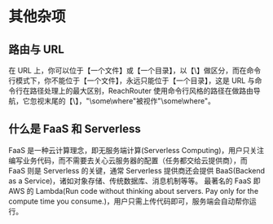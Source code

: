 # 其他杂项

## 路由与 URL

在 URL 上，你可以位于【一个文件】或【一个目录】，以【\】做区分，而在命令行模式下，你不能位于【一个文件】，永远只能位于【一个目录】，这是 URL 与命令行在路径处理上的最大区别，ReachRouter 使用命令行风格的路径在做路由导航，它忽视末尾的【\】，"\some\where\"被视作"\some\where"。

## 什么是 FaaS 和 Serverless

FaaS 是一种云计算理念，即无服务端计算(Serverless Computing)，用户只关注编写业务代码，而不需要去关心云服务器的配置（任务都交给云提供商），而 FaaS 则是 Serverless 的关键，通常 Serverless 提供商还会提供 BaaS(Backend as a Service)，诸如对象存储、传统数据库、消息机制等等。
最著名的 FaaS 即 AWS 的 Lambda(Run code without thinking about servers. Pay only for the compute time you consume.)，用户只需上传代码即可，服务端会自动帮你运行。
